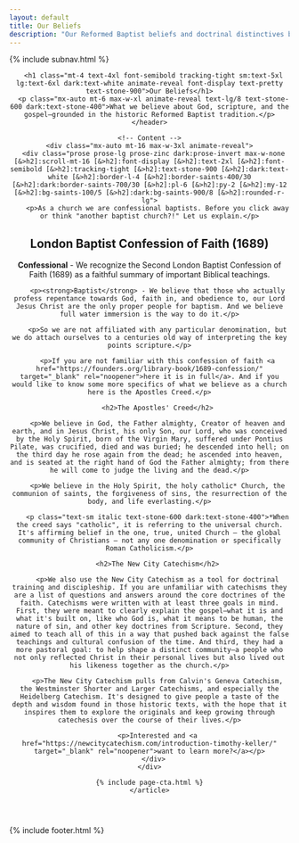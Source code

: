 ```yaml
---
layout: default
title: Our Beliefs
description: "Our Reformed Baptist beliefs and doctrinal distinctives based on the London Baptist Confession of 1689. Learn what Saints Church in Knoxville, TN believes about Scripture, salvation, baptism, and church life."
---
```


<!-- Article Layout -->
<div class="min-h-screen bg-saints-white dark:bg-saints-black">
  {% include subnav.html %}

  <!-- Article Content -->
  <main>
    <article class="py-16 px-6 mx-auto max-w-4xl lg:px-8">
    <!-- Header -->
    <header class="mx-auto max-w-2xl text-center animate-reveal">
      
      <h1 class="mt-4 text-4xl font-semibold tracking-tight sm:text-5xl lg:text-6xl dark:text-white animate-reveal font-display text-pretty text-stone-900">Our Beliefs</h1>
      <p class="mx-auto mt-6 max-w-xl animate-reveal text-lg/8 text-stone-600 dark:text-stone-400">What we believe about God, scripture, and the gospel—grounded in the historic Reformed Baptist tradition.</p>
    </header>

    <!-- Content -->
    <div class="mx-auto mt-16 max-w-3xl animate-reveal">
      <div class="prose prose-lg prose-zinc dark:prose-invert max-w-none [&>h2]:scroll-mt-16 [&>h2]:font-display [&>h2]:text-2xl [&>h2]:font-semibold [&>h2]:tracking-tight [&>h2]:text-stone-900 [&>h2]:dark:text-white [&>h2]:border-l-4 [&>h2]:border-saints-400/30 [&>h2]:dark:border-saints-700/30 [&>h2]:pl-6 [&>h2]:py-2 [&>h2]:my-12 [&>h2]:bg-saints-100/5 [&>h2]:dark:bg-saints-900/8 [&>h2]:rounded-r-lg">
        <p>As a church we are confessional baptists. Before you click away or think "another baptist church?!" Let us explain.</p>
<h2>London Baptist Confession of Faith (1689)</h2>
        <p><strong>Confessional</strong> - We recognize the Second London Baptist Confession of Faith (1689) as a faithful summary of important Biblical teachings.</p>

        <p><strong>Baptist</strong> - We believe that those who actually profess repentance towards God, faith in, and obedience to, our Lord Jesus Christ are the only proper people for baptism. And we believe full water immersion is the way to do it.</p>

        <p>So we are not affiliated with any particular denomination, but we do attach ourselves to a centuries old way of interpreting the key points scripture.</p>

        <p>If you are not familiar with this confession of faith <a href="https://founders.org/library-book/1689-confession/" target="_blank" rel="noopener">here it is in full</a>. And if you would like to know some more specifics of what we believe as a church here is the Apostles Creed.</p>

        <h2>The Apostles' Creed</h2>
        
        <p>We believe in God, the Father almighty, Creator of heaven and earth, and in Jesus Christ, his only Son, our Lord, who was conceived by the Holy Spirit, born of the Virgin Mary, suffered under Pontius Pilate, was crucified, died and was buried; he descended into hell; on the third day he rose again from the dead; he ascended into heaven, and is seated at the right hand of God the Father almighty; from there he will come to judge the living and the dead.</p>

        <p>We believe in the Holy Spirit, the holy catholic* Church, the communion of saints, the forgiveness of sins, the resurrection of the body, and life everlasting.</p>

        <p class="text-sm italic text-stone-600 dark:text-stone-400">*When the creed says "catholic", it is referring to the universal church. It's affirming belief in the one, true, united Church — the global community of Christians — not any one denomination or specifically Roman Catholicism.</p>

        <h2>The New City Catechism</h2>

        <p>We also use the New City Catechism as a tool for doctrinal training and discipleship. If you are unfamiliar with catechisms they are a list of questions and answers around the core doctrines of the faith. Catechisms were written with at least three goals in mind. First, they were meant to clearly explain the gospel—what it is and what it's built on, like who God is, what it means to be human, the nature of sin, and other key doctrines from Scripture. Second, they aimed to teach all of this in a way that pushed back against the false teachings and cultural confusion of the time. And third, they had a more pastoral goal: to help shape a distinct community—a people who not only reflected Christ in their personal lives but also lived out his likeness together as the church.</p>

        <p>The New City Catechism pulls from Calvin's Geneva Catechism, the Westminster Shorter and Larger Catechisms, and especially the Heidelberg Catechism. It's designed to give people a taste of the depth and wisdom found in those historic texts, with the hope that it inspires them to explore the originals and keep growing through catechesis over the course of their lives.</p>

        <p>Interested and <a href="https://newcitycatechism.com/introduction-timothy-keller/" target="_blank" rel="noopener">want to learn more?</a></p>
      </div>
    </div>
    
    {% include page-cta.html %}
    </article>
  </main>
</div>

{% include footer.html %}